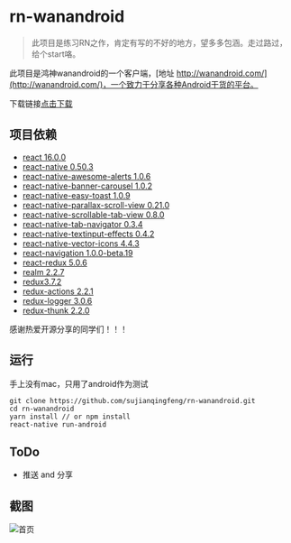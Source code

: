 # rn-wanandroid

> 此项目是练习RN之作，肯定有写的不好的地方，望多多包涵。走过路过，给个start咯。


此项目是鸿神wanandroid的一个客户端，[地址 http://wanandroid.com/](http://wanandroid.com/)，一个致力于分享各种Android干货的平台。

下载链接[点击下载](https://github.com/sujianqingfeng/rn-wanandroid/raw/master/android/app/app-release.apk)

## 项目依赖

 - [react 16.0.0](https://github.com/facebook/react)
 - [react-native 0.50.3](https://github.com/facebook/react-native)
 - [react-native-awesome-alerts 1.0.6](https://github.com/rishabhbhatia/react-native-awesome-alerts)
 - [react-native-banner-carousel 1.0.2](https://github.com/f111fei/react-native-banner-carousel)
 - [react-native-easy-toast 1.0.9](https://github.com/crazycodeboy/react-native-easy-toast)
 - [react-native-parallax-scroll-view 0.21.0](https://github.com/i6mi6/react-native-parallax-scroll-view)
 - [react-native-scrollable-tab-view 0.8.0](https://github.com/skv-headless/react-native-scrollable-tab-view)
 - [react-native-tab-navigator 0.3.4](https://github.com/happypancake/react-native-tab-navigator)
 - [react-native-textinput-effects 0.4.2](https://github.com/halilb/react-native-textinput-effects)
 - [react-native-vector-icons 4.4.3](https://github.com/oblador/react-native-vector-iconst)
 - [react-navigation 1.0.0-beta.19](https://github.com/react-navigation/react-navigation)
 - [react-redux 5.0.6](https://github.com/reactjs/react-redux)
 - [realm 2.2.7](https://realm.io/)
 - [redux3.7.2](https://github.com/reactjs/redux)
 - [redux-actions 2.2.1](https://github.com/redux-utilities/redux-actions)
 - [redux-logger 3.0.6](https://github.com/evgenyrodionov/redux-logger)
 - [redux-thunk 2.2.0](https://github.com/gaearon/redux-thunk)



感谢热爱开源分享的同学们！！！

## 运行

手上没有mac，只用了android作为测试

```
git clone https://github.com/sujianqingfeng/rn-wanandroid.git
cd rn-wanandroid
yarn install // or npm install
react-native run-android
```

## ToDo

- 推送 and 分享

## 截图

![首页](./images/截图.gif)

